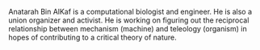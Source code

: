 Anatarah Bin AlKaf is a computational biologist and engineer. He is also a union organizer and activist. He is working on figuring out the reciprocal relationship between mechanism (machine) and teleology (organism) in hopes of contributing to a critical theory of nature.